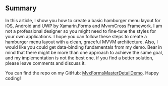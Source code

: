 ## Summary

In this article, I show you how to create a basic hamburger menu layout for iOS, Android and UWP by Xamarin.Forms and MvvmCross Framework. I am not a professional designer so you might need to fine-tune the styles for your own applications. I hope you can follow these steps to create a hamburger menu layout with a clean, graceful MVVM architecture. Also, I would like you could get data-binding fundamentals from my demo. Bear in mind that there might be more than one approach to achieve the same goal, and my implementation is not the best one. if you find a better solution, please leave comments and discuss it.

You can find the repo on my GitHub: [MvxFormsMasterDetailDemo](https://github.com/yanxiaodi/MvvmCrossDemo/tree/master/MvxFormsMasterDetailDemo). Happy coding!